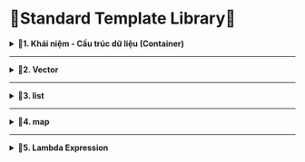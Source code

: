 # 📓Standard Template Library📓
<details>
<summary><b>📖1. Khái niệm - Cấu trúc dữ liệu (Container)</b></summary>

### 1.1. Khái niệm
-	**Standard Template Library (STL)** là một tập hợp các thư viện thiết kế để hỗ trợ lập trình tổng quát (generic programming). 
-	STL C++ cung cấp một tập hợp các **template classes** và **functions** để thực hiện nhiều loại **cấu trúc dữ liệu** và các **thuật toán** phổ biến. 
-	STL đã trở thành một phần quan trọng của ngôn ngữ C++ và làm cho việc lập trình trở nên mạnh mẽ, linh hoạt và hiệu quả.
-	Một số thành phần chính của STL:<br>
&nbsp;+ Containers (Cấu trúc dữ liệu).<br>
&nbsp;+ Iterators (Bộ lặp).<br>
&nbsp;+ Algorithms (Thuật toán).<br>
&nbsp;+ Functors & Lambda.<br>
### 1.2. Cấu trúc dữ liệu - Container
-	**Một container** là **một cấu trúc dữ liệu** chứa nhiều phần tử theo một cách cụ thể. 
-	STL cung cấp một số container tiêu biểu giúp lưu trữ và quản lý dữ liệu như:<br>
&nbsp;+ vector.<br>
&nbsp;+ list.<br>
&nbsp;+ map.<br>
&nbsp;+ array.<br>
&nbsp;+ stack.<br>
&nbsp;+ queue.<br>
&nbsp;+ deque.<br>
</details>
 
------------------------------------------------------------------------------------------------------------------------------------------------
<details>
<summary><b>📖2. Vector</b></summary>

-	**std::vector** là một **mảng động (dynamic array)** trong C++. Nó tự động quản lý bộ nhớ, có thể tăng kích thước khi thêm phần tử mới, và cho phép truy cập ngẫu nhiên như mảng thông thường.
-	Cú pháp khai báo:<br>
&nbsp;+ Cách 1: Dựa vào kiểu dữ liệu truyền vào để xác định kiểu tổng quát bên trong.<br>
&nbsp;+ Cách 2: vector<data_type> name;  // vector rỗng.<br>
&nbsp;+ Cách 3: vector<data_type> name(size);  // size là số lượng phần tử khởi tạo và giá trị khởi tạo mặc định là 0.<br>
&nbsp;+ Cách 4: vector<data_type> name(size, value);  // value: giá trị khởi tạo cho các phần tử.<br>
&nbsp;+ Cách 5: vector<data_type> name = {1, 2, 3, 4, 5}; //chỉ định chi tiết từng phần tử.<br>
-	Ví dụ:
```cpp
#include <iostream>
#include <vector>
using namespace std;
// vector là 1 class template
int main()
{
    /*
    Các cách khai báo
    Cách 1: Dựa vào kiểu dữ liệu truyền vào để xác định kiểu tổng quát bên trong
    Cách 2: vector<data_type> name;  // vector rỗng
    Cách 3: vector<data_type> name(size);  // size là số lượng phần tử khởi tạo và giá trị khởi tạo mặc định là 0
    Cách 4: vector<data_type> name(size, value);  // value: giá trị khởi tạo cho các phần tử
    Cách 5: vector<data_type> name = {1, 2, 3, 4, 5}; //chỉ định chi tiết từng phần tử
    */
   
    // Cách 3
    vector<int> v1(10);
    for (int i = 0; i < 10; i++)
    {
        cout << v1[i] << " ";
    }
    cout << endl;
    // Cách 4
    vector<int> v2(10, 2);
    for (int i = 0; i < 10; i++)
    {
        cout << v2[i] << " ";
    }
    cout << endl;
    // Cách 5
    vector<int> v3 = {1, 2, 3, 4, 5};
    for (int i = 0; i < 5; i++)
    {
        cout << v3[i] << " ";
    }
    cout << endl;
    return 0;
}
```
-	Một số method (hàm) của vector

|Hàm - Method|Chức năng|
|:------------------------:|:------------------------:|
|**at()**|Truy cập để đọc hoặc thay đổi giá trị phần tử của vector.|
|**size()**|Trả về kích thước của vector.|
|**resize()**|Thay đổi kích thước của vector.|
|**begin()**|Trả về một **iterator** trỏ đến địa chỉ phần tử **đầu tiên** của vector.|
|**end()**|Trả về một iterator trỏ đến địa chỉ **sau phần tử cuối cùng** của vector.|  
-	**iterator**: <br>

&nbsp;+ Hoạt động như 1 con trỏ **(Không phải con trỏ)** . Nó thao tác với địa chỉ và khi truy xuất giá trị cũng có dấu (*).<br>
&nbsp;+ Là 1 class lồng trong class vector 
-	Một số method liên quan đến thêm/xóa phần tử của vector:

 
|Hàm - Method|Chức năng|
|:------------------------:|:------------------------:|
|**push_back()**|Thêm phần tử vào vị trí cuối của vector.|
|**pop_back()**|Xóa phần tử ở vị trí cuối của vector.|
|**insert()**|Thêm phần tử vào vị trí bất kỳ.|
|**erase()**|Xóa phần tử ở vị trí bất kỳ hoặc xóa các phần tử trong phạm vi được chỉ định.|
|**clear()**|Xóa toàn bộ phần tử của vector.|   
- Ví dụ:
```cpp
#include <iostream>
#include <vector>
using namespace std;

// vector là 1 class template

int main()
{
    /*
    Các cách khai báo
    Cách 1: Dựa vào kiểu dữ liệu truyền vào để xác định kiểu tổng quát bên trong
    Cách 2: vector<data_type> name;  // vector rỗng
    Cách 3: vector<data_type> name(size);  // size là số lượng phần tử khởi tạo và giá trị khởi tạo mặc định là 0
    Cách 4: vector<data_type> name(size, value);  // value: giá trị khởi tạo cho các phần tử
    Cách 5: vector<data_type> name = {1, 2, 3, 4, 5}; //chỉ định chi tiết từng phần tử
    */
   
    // Cách 3
    vector<int> v1(10);

    for (int i = 0; i < 10; i++)
    {
        cout << v1[i] << " ";
    }
    cout << endl;

    // Cách 4
    vector<int> v2(10, 2);

    for (int i = 0; i < 10; i++)
    {
        cout << v2[i] << " ";
    }
    cout << endl;

    // Cách 5
    vector<int> v3 = {1, 2, 3, 4, 5};

    /*
        Giả sử vị trí các phần tử:
        1: 0x10 - 0x13
        2: 0x14 - 0x17
        .....
        5: 0x20 - 0x23

        hàm begin() -> trả về địa chỉ phần tử thứ 1: 0x10
        hàm end() -> trả về địa chỉ sau phần tử cuối: 0x24
    */

    v3.at(1) = 21;    //Thay đổi giá trị thứ 1

    v3.resize(10); // Thay đổi kích thước của vector và khởi tạo mặc định là 0

    /*
    Cách truy xuất dữ liệu từ mảng
    + Cách 1: Sử dụng hàm for
    + Cách 2: for cải tiến (range-based for loop)  //chỉ trong C++
    + Cách 3: Sử dụng iterator
    */

    //Cách 1: Sử dụng hàm for: chỉ định vị trí đầu và vị trí kết thúc
    for (int i = 0; i < v3.size(); i++)     // v3.size(): Trả về kích thước của vector.
    {
        cout << v3.at(i) << " ";    //v3.at(i): Đọc hoặc thay đổi giá trị thứ i
    }
    cout << endl;

    //Cách 2: for cải tiến (range-based for loop): khai báo 1 biến item để duyệt qua mọi phần tử
    for(const int item : v3)     
    {
        cout << item << " ";
    }
    cout << endl;

    // Thêm phần tử
    v3.push_back(100);
    v3.push_back(99);
    v3.insert(v3.begin()+1, 50); //v3.insert(địa chỉ vị trí cần thêm, value)

    //Xóa phần tử
    v3.pop_back();  // Xóa phần tử cuối
    v3.erase(v3.begin()); //v3.insert(địa chỉ vị trí cần xóa)
    v3.erase(v3.begin(), v3.begin()+3);  // Xóa 1 phạm vi

    //Cách 3: Sử dụng iterator thao tác với địa chỉ
    /*
        iterator: Hoạt động như 1 con trỏ (Không phải con trỏ). Nó thao tác với địa chỉ và khi truy xuất giá trị cũng có dấu (*).<br>
        iterator: Là 1 class lồng trong class vector
    */
   vector<int>::iterator it; // truy xuất class iterator trong class vector - it là đối tượng của iterator
   
   for(it = v3.begin(); it != v3.end(); it++)
   {
        cout << *it << " ";   // Giải tham chiếu để đọc giá trị
   }
   return 0;
}
```
</details>
 
------------------------------------------------------------------------------------------------------------------------------------------------
<details>
<summary><b>📖3. list</b></summary>
 
- **List** là một container trong STL của C++, triển khai dưới dạng **danh sách liên kết hai chiều**.
- Một số đặc điểm quan trọng của list:
&nbsp;+ **Truy cập tuần tự:** Truy cập các phần tử của list chỉ có thể thực hiện tuần tự, không hỗ trợ truy cập ngẫu nhiên.
&nbsp;+ **Hiệu suất chèn và xóa:** Chèn và xóa ở bất kỳ vị trí nào trong danh sách có hiệu suất tốt hơn so với vector. Điều này đặc biệt đúng khi thêm/xóa ở giữa danh sách.

<p align = "center">
 
![image](https://github.com/user-attachments/assets/d08c5481-f1f7-4cec-b4d5-987e09401f42)

- **Single Linked List:** duyệt 1 chiều (từ node đầu → node cuối)
- **Doubly Linked List:** <br>
&nbsp;+ Duyệt xuôi: từ node đầu → node cuối: con trỏ next.<br>
&nbsp;+ Duyệt ngược: từ node cuối → node đầu: con trỏ prev.<br>
- Một số method của list
<p align = "center"> 
 
|Hàm - Method|Chức năng|
|:------------------------:|:------------------------:|
|**push_back()**|Thêm node cuối list.|
|**push_front()**|Thêm node đầu list.|.|
|**insert()**|Thêm node vào vị trí bất kỳ.|
|**pop_back()**|Xóa node ở vị trí cuối list.|
|**pop_front()**|Xóa node ở vị trí đầu list.|
|**erase()**|Xóa node bất kỳ của list.|
|**size()**|Trả về kích thước của list.|
|**begin()**|Trả về địa chỉ node đầu tiên.|
|**end()**|Trả về địa chỉ sau node cuối cùng.|    
- Ví dụ:
```cpp
#include <iostream>
#include <list>
using namespace std;

// list là 1 class template

int main()
{   
    /*
    //Khi ta khai báo như này chương trình sẽ tự động 
    tạo ra các node liên kết 2 chiều lưu các dữ liệu
    */
    list<int> list1 = {10, 20, 30, 40, 50};  
    
    list<int> list2; // Khai báo liên kết rỗng

    list2.push_back(1); // Thêm node cuối list
    list2.push_back(2); // Thêm node cuối list
    list1.push_back(2); // Thêm node cuối list

    /*
         list1.insert(list1.begin() + 1, 200);  // wrong
         vì địa chỉ các node độc lập không liên kề nhau 
         => sử dụng cách duyệt từng đối tượng
    */
    list1.insert(list1.begin(), 100);     // thêm vị trí đầu giá trị 100
    
    list<int>::iterator it;
    int index = 0;

    for (it = list1.begin(); it != list1.end(); it++)  
    {
        if (index == 1)   // Thêm vào node thứ 2
        {
            list1.insert(it, 200);
        }

        if (index == 5)   // Xóa node thứ 6
        {
            list1.erase(it);
        }

        index ++;
    }
    cout << endl;
    
    
    
    // Đọc dữ liệu từng node
    /*
        list cũng có iterator nhưng sẽ khác với 
        iterator của container khác

    */     
   
    // Duyệt xuôi 
    

    for (it = list1.begin(); it != list1.end(); it++)  //địa chỉ các node độc lập không liên kề nhau
    {
        cout << *it << " ";
    }
    cout << endl;

    // Duyệt ngược (Cách 1)
    list<int>::reverse_iterator rit;   // khai báo một iterator để duyệt ngược danh sách

    for (rit = list1.rbegin(); rit != list1.rend(); rit++)  //// địa chỉ các node độc lập không liên kề nhau
    {
        cout << *rit << " ";
    }
    cout << endl;

    // Duyệt ngược (Cách 2)
    it = list1.end();

    while(it != list1.begin())
    {
        --it;
        cout << *it << " ";
    }

    return 0;
}
```
- **Phân biệt Vector và List**

|vector|List|
|:------------------------|:------------------------|
|- Truy cập ngẫu nhiên đến các phần tử.<br> - Thực hiện nhiều thao tác chèn/xóa ở cuối danh sách.<br> - Dung lượng có thể biết trước hoặc thay đổi ít.|- Thực hiện nhiều thao tác chèn/xóa ở bất kỳ vị trí nào trong danh sách.<br> - Cần thực hiện nhiều thao tác chèn/xóa mà không làm ảnh hưởng đến các iterators hiện có.<br> - Dung lượng không quan trọng hoặc thay đổi thường xuyên.|  
</details>

------------------------------------------------------------------------------------------------------------------------------------------------
<details>
<summary><b>📖4. map</b></summary> 
     
- **Map** là một container trong STL của C++, cung cấp một cấu trúc dữ liệu ánh xạ **key-value (tương tự JSON)**.
- Mỗi phần tử trong **std::map** là một **std::pair<const Key, T>:**<br>
&nbsp;+ **Key** là hằng số (không thể thay đổi sau khi thêm vào **map**).<br>
&nbsp;+ **T** là kiểu dữ liệu của giá trị **(value)**.<br>        
- Đặc điểm chính:

 |**Sắp xếp theo key**|Các phần tử được tự động sắp xếp theo thứ tự tăng dần theo **key**|   
 |:------------------------:|:------------------------:|
 |**Không cho phép trùng key**|Mỗi key chỉ xuất hiện một lần duy nhất| 
 |**Key là hằng số**|Key không thể thay đổi sau khi được thêm vào map|  
- Các hàm phổ biến:

|Hàm - Method|Chức năng|
|:------------------------:|:------------------------:|
|**map[ key ] = value**|Chèn hoặc cập nhật|
|**map.at(key)**|Truy cập an toàn, ném exception nếu không có|
|**map.insert({key,value})**|Chèn nếu chưa có key|
|**map.find(key)**|Trả về iterator hoặc map.end() nếu không thấy|
|**map.erase(key)**|Xóa phần tử theo key|
|**map.clear()**|Xóa toàn bộ|
|**map.size()**|Trả về số phần tử|
|**map.empty()**|Trả về địa chỉ node đầu tiên.|
- Ví dụ:
```cpp
#include <iostream>
#include <map>
using namespace std;

// map được triển khai dưới dạng cặp (pair)
// pair có dạng pair<T1,T2> -> pair<const Key, Value>
// first đọc giá trị T1
// second đọc giá trị T2

int main()
{   
    // Vì map  nó sử dụng cặp key - value -> khai báo 2 kiểu dữ liệu cho key và value
    map<int, string> m =    //key: số, value: chuỗi
    {   
        // Cách khai báo đầu tiên
        {2, "Tuan"},         // Cặp key - value 1
        {1, "Minh"},         // Cặp key - value 2 
    };

    // Cách khai báo thứ 2
    m[3] = "Bảo";           // Cặp key - value 3
    m[1] = "Hiếu";          // Nếu khai báo lại key trùng nhau nó sẽ lấy key và value cuối cùng
    /*
        - Các cặp key value sẽ tự động sắp xếp theo key
        - Mỗi cặp key - value nó sẽ có 1 vùng nhớ duy nhất 
        -> Nếu khai báo lại key trùng nhau nó sẽ không cấp phát vùng nhớ mới mà
        lấy lại vùng nhớ cũ và ghi đè value
        - Key không thể thay đổi sau khi được thêm vào map

    */

    //Thêm 1 cặp key - value
    m.insert({0, "Anh"});
    m.insert({-5, "Trung"});

    // Xóa 1 cặp key - value
     m.erase(1); // Truyền key
    

    // In cặp key value

    // Cách 1: Sử dụng for cải tiến khai báo biến để duyệt qua từng cặp key value 
    /*
        item: Là một biến tạm đại diện cho mỗi phần tử trong container m.
        auto: Trình biên dịch tự suy luận kiểu dữ liệu của item dựa vào dữ liệu truyền vào.
        : arr: Duyệt qua từng phần tử trong container arr.
        const: Biến item là hằng, không được thay đổi bên trong vòng lặp.
    */
    for (const auto item : m)   
    {
        cout << "key: " << item.first << " - value: " << item.second << endl;
    }

    // Cách 2: Sử dụng for cải tiến khai báo mảng 2 phân tử
    for (const auto[k,v] : m)
    {
        cout << "key: " << k << " - value: " << v << endl;
    }

    // Cách 3: Iterator
    map<int, string>:: iterator it;

    for (it = m.begin(); it != m.end();it++)
    {
        cout << "key: " << (*it).first << " - value: "<< (*it).second << endl;
    }
    return 0;
}
```
</details>
 
------------------------------------------------------------------------------------------------------------------------------------------------
<details>
<summary><b>📖5. Lambda Expression</b></summary> 

- **Lambda** là một hàm ẩn danh **(anonymous function)**, tức là một hàm không cần tên và có thể khai báo ngay tại nơi cần dùng
- **Cú pháp:**

```cpp
[capture](parameter_lists) -> return_type
{
    // function body
}
```
&nbsp;+ **parameter_lists:** danh sách tham số (giống hàm toàn cục).<br>
&nbsp;+ **return_type:** kiểu trả về (có thể tự động suy diễn, thường không cần ghi rõ).<br>
&nbsp;+ **{...}:** thân hàm.<br>
&nbsp;+ **capture:** cho biết cách sử dụng các biến xung quanh lambda:<br>
&nbsp;&nbsp;&nbsp; * **[<name_variable>]:** truyền giá trị của biến cụ thể sẽ sử dụng.<br>
&nbsp;&nbsp;&nbsp; * **[=]:** truyền giá trị tất cả các biến xung quanh.<br>
&nbsp;&nbsp;&nbsp; * **[&<name_variable>]:** truyền tham chiếu của biến cụ thể.<br>
&nbsp;&nbsp;&nbsp; * **[&]:** truyền tham chiếu của tất cả biến xung quanh.<br>
&nbsp;&nbsp;&nbsp; * Phối hợp các dạng trên.<br>
- Ví dụ:
```cpp
#include <iostream>
using namespace std;

/* 
    Có 2 cách sử dụng lambda
    1. Lưu trữ vào biến
    2. Trực tiếp (chỉ được sử dụng 1 lần)
*/

// Hàm toàn cục --> tái sử dụng nhiều lần
// lambda --> thường sử dụng 1 lần duy nhất tại vị trí mong muốn

/*
    capture: Cách sử dụng biến ở xung quanh lambda
    1. []: Không sử dụng
    2. [var]: Chỉ định tên biến cụ thể --> Truyền giá trị biến vào --> read-only
    3. [&var]: Chỉ định tên biến cụ thể --> Truyền tham chiếu (địa chỉ biến) vào --> read/write
    4. phối hợp các dạng trên
    5. [=]: Sử dụng các biến xung quanh --> Truyền giá trị biến vào --> read-only
    6. [&]: Sử dụng các biến xung quanh --> Truyền tham chiếu (địa chỉ biến) vào --> read/write
*/

    int main()
{   

    // Cách 1: Lưu trữ biểu thức lambda như 1 biến
    /*
        Với cách khai báo này ta đã lưu trữ biến cho nó => dùng được nhiều lần
    */
    auto l = []()  // auto: tự dự đoán kiểu dữ liệu của hàm dựa vào giá trị trả về
    {
        cout << "Hello, this is lambda-1 expression\n";
        return 2;
    };

    l(); // Gọi hàm ra

    //Cách 2: Khi khai báo kết hợp luôn toán tử gọi hàm '()'
    /*
        Sử dụng trực tiếp mình chỉ sử dụng được 1 lần vì:
        - khi khai báo hàm nó sẽ cấp phát vùng nhớ và sau khi ta gọi hàm 
        xong sẽ tự thu hồi vùng nhớ đó => không tái sử dụng được
    */
    []()  
    {
        cout << "Hello, this is lambda-2 expression\n";
    }();

    // capture
    int x = 1;
    int y = 2;
    int z = 3;

    //Chỉ định tên biến cụ thể --> Truyền giá trị biến vào --> read-only
    [x]()   // Chỉ định biến cụ thể - sao chép lại biến cụ thể không thay đổi
    {   
        // x = 10 // Wrong vì đối với lambda x chỉ read-only
        cout << "capture: " << x << endl;
    }();

    //Chỉ định tên biến cụ thể --> Truyền tham chiếu (địa chỉ biến) vào --> read/write
    [&x, y]()   // Để có thể ghi và đọc ta truyền địa chỉ ( tham chiếu tới biến)
    {   
        x = 10;
        cout << "capture x - y: " << x << "-" << y << endl;
    }();

    //Sử dụng các biến xung quanh --> Truyền giá trị biến vào --> read-only
    [=]()   // Thay vì gọi [x, y, z]() ta dùng [=]() để gọi các biến xung quanh
    {   
        cout << "capture x - y - z: " << x << "-" << y << "-" << z << endl;
    }();

    //Sử dụng các biến xung quanh --> Truyền tham chiếu (địa chỉ biến) vào --> read/write
    [&]()   // Thay vì gọi [&x, &y, &z]() ta dùng [&=]() để gọi các biến xung quanh
    {   
        x = 9;
        y = 8;
        z = 7;
        cout << "capture x - y - z: " << x << "-" << y << "-" << z << endl;
    }();


    return 0;

} 
```
